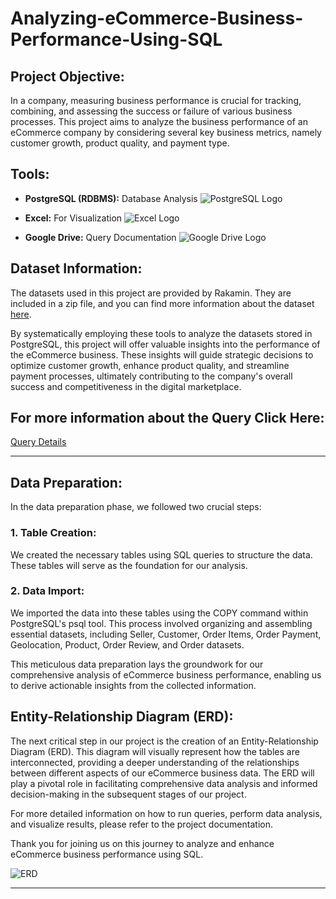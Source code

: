 # Analyzing-eCommerce-Business-Performance-Using-SQL

## Project Objective:
In a company, measuring business performance is crucial for tracking, combining, and assessing the success or failure of various business processes. This project aims to analyze the business performance of an eCommerce company by considering several key business metrics, namely customer growth, product quality, and payment type.

## Tools:
- **PostgreSQL (RDBMS):** Database Analysis
  ![PostgreSQL Logo](![image](https://github.com/riyouuyt/Analyzing-eCommerce-Business-Performance-Using-SQL/assets/122600889/e59e3084-8b84-4695-a1e3-c5dbc891528b))

- **Excel:** For Visualization
  ![Excel Logo](![image](https://github.com/riyouuyt/Analyzing-eCommerce-Business-Performance-Using-SQL/assets/122600889/3fe9bd29-0781-4cd2-8c18-7465eb075e6f))

- **Google Drive:** Query Documentation
  ![Google Drive Logo](![image](https://github.com/riyouuyt/Analyzing-eCommerce-Business-Performance-Using-SQL/assets/122600889/38be9856-aacb-498d-8be2-a951b0f722d6))

## **Dataset Information:**
  The datasets used in this project are provided by Rakamin. They are included in a zip file, and you can find more information about the dataset [here](https://drive.google.com/drive/folders/1dWjSI8HfJgllzcUttcK2YDeSWYaM3Aw_?usp=drive_link).

  By systematically employing these tools to analyze the datasets stored in PostgreSQL, this project will offer valuable insights into the performance of the eCommerce business. These insights will guide strategic decisions to optimize customer growth, enhance product quality, and streamline payment processes, ultimately contributing to the company's overall success and competitiveness in the digital marketplace.

## **For more information about the Query Click Here:**
  [Query Details](https://drive.google.com/drive/folders/1V2UJmgmIDJRdA3BgV8c9oTY0Xzdfo8aJ?usp=drive_link)

---

## Data Preparation:
In the data preparation phase, we followed two crucial steps:

### 1. Table Creation:
We created the necessary tables using SQL queries to structure the data. These tables will serve as the foundation for our analysis.

### 2. Data Import:
We imported the data into these tables using the COPY command within PostgreSQL's psql tool. This process involved organizing and assembling essential datasets, including Seller, Customer, Order Items, Order Payment, Geolocation, Product, Order Review, and Order datasets.

This meticulous data preparation lays the groundwork for our comprehensive analysis of eCommerce business performance, enabling us to derive actionable insights from the collected information.

## Entity-Relationship Diagram (ERD):
The next critical step in our project is the creation of an Entity-Relationship Diagram (ERD). This diagram will visually represent how the tables are interconnected, providing a deeper understanding of the relationships between different aspects of our eCommerce business data. The ERD will play a pivotal role in facilitating comprehensive data analysis and informed decision-making in the subsequent stages of our project.

For more detailed information on how to run queries, perform data analysis, and visualize results, please refer to the project documentation.

Thank you for joining us on this journey to analyze and enhance eCommerce business performance using SQL.

![ERD](C:\Users\sayin\OneDrive\Pictures\Screenshots.png)

---



